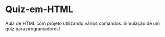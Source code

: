 # Quiz-em-HTML
Aula de HTML com projeto utilizando vários comandos. Simulação de um quiz para programadores!
